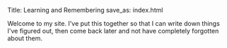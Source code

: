 Title: Learning and Remembering
save_as: index.html

Welcome to my site. I've put this together so that I can write down things I've figured out, then come back later and 
not have completely forgotten about them. 
